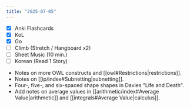 ```yaml
---
title: "2025-07-05"
---
```


- [x] Anki Flashcards
- [x] KoL
- [x] Go
- [ ] Climb (Stretch / Hangboard x2)
- [ ] Sheet Music (10 min.)
- [ ] Korean (Read 1 Story)

* Notes on more OWL constructs and [[owl#Restrictions|restrictions]].
* Notes on [[ip/index#Subnetting|subnetting]].
* Four-, five-, and six-spaced shape shapes in Davies "Life and Death".
* Add notes on average values in [[arithmetic/index#Average Value|arithmetic]] and [[integrals#Average Value|calculus]].